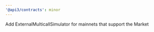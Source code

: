 ```yaml
---
'@api3/contracts': minor
---
```


Add ExternalMulticallSimulator for mainnets that support the Market
